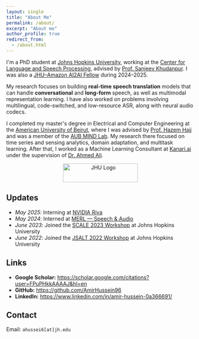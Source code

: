 ```yaml
---
layout: single
title: "About Me"
permalink: /about/
excerpt: "About me"
author_profile: true
redirect_from:
  - /about.html
---
```


I'm a PhD student at [Johns Hopkins University](https://engineering.jhu.edu/ece), working at the [Center for Language and Speech Processing](https://www.clsp.jhu.edu), advised by [Prof. Sanjeev Khudanpur](https://www.clsp.jhu.edu/faculty/sanjeev-khudanpur). I was also a [JHU–Amazon AI2AI Fellow](https://ai2ai.engineering.jhu.edu/2024-2025-ai2ai-fellows) during 2024–2025.

My research focuses on building **real-time speech translation** models that can handle **conversational** and **long-form** speech, as well as multimodal representation learning. I have also worked on problems involving multilingual, code-switched, and low-resource ASR, along with neural audio codecs.

I completed my master's degree in Electrical and Computer Engineering at the [American University of Beirut](https://www.aub.edu.lb/), where I was advised by [Prof. Hazem Hajj](https://www.aub.edu.lb/pages/profile.aspx?memberId=hh63) and was a member of the [AUB MIND Lab](https://sites.aub.edu.lb/mindlab/members/alumni/). My research there focused on time series and sensing analytics, domain adaptation, and multitask learning. After that, I worked as a Machine Learning Consultant at [Kanari.ai](https://kanari.ai) under the supervision of [Dr. Ahmed Ali](https://www.linkedin.com/in/ahmedali08).

<p align="center">
  <img alt="JHU Logo" width="200" height="50" src="{{ '/assets/jhu_logo.svg' | relative_url }}">
</p>

## Updates
- *May 2025*: Interning at [NVIDIA Riva](https://www.nvidia.com/en-us/ai-data-science/products/riva/)
- *May 2024*: Interned at [MERL — Speech & Audio](https://www.merl.com/research/speech-audio)
- *June 2023*: Joined the [SCALE 2023 Workshop](https://hltcoe.jhu.edu/research/scale/scale-2023) at Johns Hopkins University
- *June 2022*: Joined the [JSALT 2022 Workshop](https://www.clsp.jhu.edu/2022-eighth-frederick-jelinek-memorial-summer-workshop/) at Johns Hopkins University

## Links
- **Google Scholar:** <https://scholar.google.com/citations?user=FPuPHkkAAAAJ&hl=en>
- **GitHub:** <https://github.com/AmirHussein96>
- **LinkedIn:** <https://www.linkedin.com/in/amir-hussein-0a366691/>

## Contact
Email: `ahussei6[at]jh.edu`